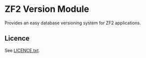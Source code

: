 ZF2 Version Module
==================

Provides an easy database versioning system for ZF2 applications.

## Licence

See [LICENCE.txt](https://github.com/valorin/zf2-version-module/blob/master/LICENCE.txt).
